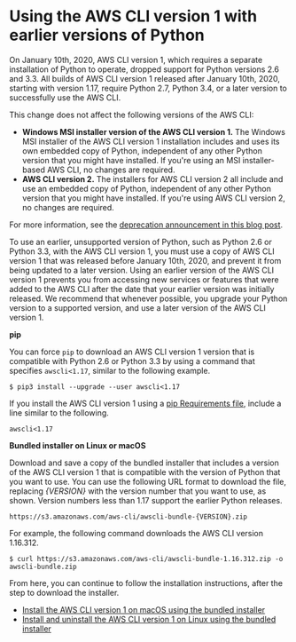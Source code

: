 # Using the AWS CLI version 1 with earlier versions of Python<a name="deprecate-old-python-versions"></a>

On January 10th, 2020, AWS CLI version 1, which requires a separate installation of Python to operate, dropped support for Python versions 2\.6 and 3\.3\. All builds of AWS CLI version 1 released after January 10th, 2020, starting with version 1\.17, require Python 2\.7, Python 3\.4, or a later version to successfully use the AWS CLI\.

This change does not affect the following versions of the AWS CLI:
+ **Windows MSI installer version of the AWS CLI version 1\.** The Windows MSI installer of the AWS CLI version 1 installation includes and uses its own embedded copy of Python, independent of any other Python version that you might have installed\. If you're using an MSI installer\-based AWS CLI, no changes are required\.
+ **AWS CLI version 2\.** The installers for AWS CLI version 2 all include and use an embedded copy of Python, independent of any other Python version that you might have installed\. If you're using AWS CLI version 2, no changes are required\.

For more information, see the [deprecation announcement in this blog post](https://aws.amazon.com/blogs/developer/deprecation-of-python-2-6-and-python-3-3-in-botocore-boto3-and-the-aws-cli/)\.

To use an earlier, unsupported version of Python, such as Python 2\.6 or Python 3\.3, with the AWS CLI version 1, you must use a copy of AWS CLI version 1 that was released before January 10th, 2020, and prevent it from being updated to a later version\. Using an earlier version of the AWS CLI version 1 prevents you from accessing new services or features that were added to the AWS CLI after the date that your earlier version was initially released\. We recommend that whenever possible, you upgrade your Python version to a supported version, and use a later version of the AWS CLI version 1\.

**pip**

You can force `pip` to download an AWS CLI version 1 version that is compatible with Python 2\.6 or Python 3\.3 by using a command that specifies `awscli<1.17`, similar to the following example\. 

```
$ pip3 install --upgrade --user awscli<1.17
```

If you install the AWS CLI version 1 using a [pip Requirements file](https://pip.pypa.io/en/stable/user_guide/#requirements-files), include a line similar to the following\.

```
awscli<1.17
```

**Bundled installer on Linux or macOS**

Download and save a copy of the bundled installer that includes a version of the AWS CLI version 1 that is compatible with the version of Python that you want to use\. You can use the following URL format to download the file, replacing *\{VERSION\}* with the version number that you want to use, as shown\. Version numbers less than 1\.17 support the earlier Python releases\.

```
https://s3.amazonaws.com/aws-cli/awscli-bundle-{VERSION}.zip
```

For example, the following command downloads the AWS CLI version 1\.16\.312\. 

```
$ curl https://s3.amazonaws.com/aws-cli/awscli-bundle-1.16.312.zip -o awscli-bundle.zip 
```

From here, you can continue to follow the installation instructions, after the step to download the installer\.
+ [Install the AWS CLI version 1 on macOS using the bundled installer](install-macos.md#install-macosos-bundled)
+ [Install and uninstall the AWS CLI version 1 on Linux using the bundled installer](install-linux.md#install-linux-bundled)